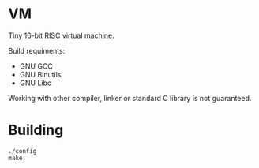 VM
==

Tiny 16-bit RISC virtual machine.

Build requiments:
* GNU GCC
* GNU Binutils
* GNU Libc

Working with other compiler, linker or standard C library is not guaranteed.

Building
========

	./config
	make
